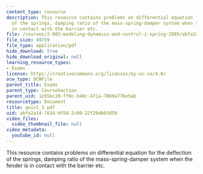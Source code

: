 ```yaml
---
content_type: resource
description: This resource contains problems on differential equation for the deflection
  of the springs, damping ratio of the mass-spring-damper system when the fender is
  in contact with the barrier etc.
file: /courses/2-003-modeling-dynamics-and-control-i-spring-2005/abfa2a1476349f582c6022f29db93d59_quiz1_3.pdf
file_size: 49759
file_type: application/pdf
hide_download: true
hide_download_original: null
learning_resource_types:
- Exams
license: https://creativecommons.org/licenses/by-nc-sa/4.0/
ocw_type: OCWFile
parent_title: Exams
parent_type: CourseSection
parent_uid: 1e55bc20-ff0c-b48c-471a-7869a776e5ab
resourcetype: Document
title: quiz1_3.pdf
uid: abfa2a14-7634-9f58-2c60-22f29db93d59
video_files:
  video_thumbnail_file: null
video_metadata:
  youtube_id: null
---
```

This resource contains problems on differential equation for the deflection of the springs, damping ratio of the mass-spring-damper system when the fender is in contact with the barrier etc.